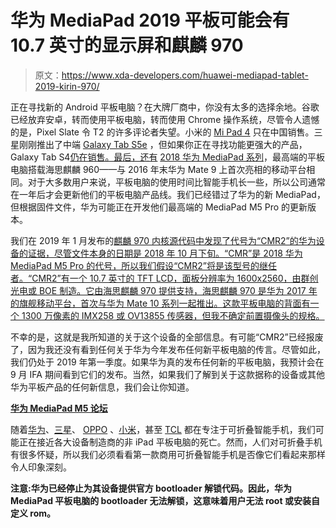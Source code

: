 # 华为 MediaPad 2019 平板可能会有 10.7 英寸的显示屏和麒麟 970

> 原文：<https://www.xda-developers.com/huawei-mediapad-tablet-2019-kirin-970/>

正在寻找新的 Android 平板电脑？在大牌厂商中，你没有太多的选择余地。谷歌已经放弃安卓，转而使用平板电脑，转而使用 Chrome 操作系统，尽管令人遗憾的是，Pixel Slate 令 T2 的许多评论者失望。小米的 [Mi Pad 4](https://www.xda-developers.com/xiaomi-mi-pad-4-official-specifications-features/) 只在中国销售。三星刚刚推出了中端 [Galaxy Tab S5e](https://www.xda-developers.com/samsung-galaxy-tab-s5e-amoled-tablet/) ，但如果你正在寻找功能更强大的产品，Galaxy Tab S4[仍在销售。最后，还有](https://www.xda-developers.com/samsung-galaxy-tab-s4-official/) [2018 华为 MediaPad 系列](https://www.xda-developers.com/hauwei-mediapad-m5-kirin-960-android-oreo/)，最高端的平板电脑搭载海思麒麟 960——与 2016 年末华为 Mate 9 上首次亮相的移动平台相同。对于大多数用户来说，平板电脑的使用时间比智能手机长一些，所以公司通常在一年后才会更新他们的平板电脑产品线。我们已经错过了华为的新 MediaPad，但根据固件文件，华为可能正在开发他们最高端的 MediaPad M5 Pro 的更新版本。

我们在 2019 年 1 月发布的[麒麟 970 内核源代码中发现了代号为“CMR2”的华为设备的证据，尽管文件本身的日期是 2018 年 10 月下旬。“CMR”是 2018 华为 MediaPad M5 Pro 的代号，所以我们假设“CMR2”将是该型号的继任者。“CMR2”有一个 10.7 英寸的 TFT LCD，面板分辨率为 1600x2560，由群创光电或 BOE 制造。它由海思麒麟 970 提供支持，海思麒麟 970 是华为 2017 年的旗舰移动平台，首次与华为 Mate 10 系列一起推出。这款平板电脑的背面有一个 1300 万像素的 IMX258 或 OV13855 传感器，但我不确定前置摄像头的规格。](https://www.xda-developers.com/huawei-kernel-source-code-kirin-980-kirin-970-android-pie/)

不幸的是，这就是我所知道的关于这个设备的全部信息。有可能“CMR2”已经报废了，因为我还没有看到任何关于华为今年发布任何新平板电脑的传言。尽管如此，我们仍处于 2019 年第一季度。如果华为真的发布任何新的平板电脑，我预计会在 9 月 IFA 期间看到它们的发布。当然，如果我们了解到关于这款据称的设备或其他华为平板产品的任何新信息，我们会让你知道。

[**华为 MediaPad M5 论坛**](https://forum.xda-developers.com/mediapad-m5)

随着[华为](https://www.xda-developers.com/huawei-mate-x-5g-foldable-smartphone-specifications/)、[三星](https://www.xda-developers.com/samsung-galaxy-fold-specifications-pricing-availability/)、 [OPPO](https://www.xda-developers.com/oppo-foldable-phone-teased/) 、[小米](https://www.xda-developers.com/xiaomi-teases-double-foldable-smartphone/)，甚至 [TCL](https://www.xda-developers.com/tcl-alcatel-3-3l-1s-low-cost-foldable-displays/) 都在专注于可折叠智能手机，我们可能正在接近各大设备制造商的非 iPad 平板电脑的死亡。然而，人们对可折叠手机有很多怀疑，所以我们必须看看第一款商用可折叠智能手机是否像它们看起来那样令人印象深刻。

**注意:华为已经停止为其设备提供官方 bootloader 解锁代码。因此，华为 MediaPad 平板电脑的 bootloader 无法解锁，这意味着用户无法 root 或安装自定义 rom。**